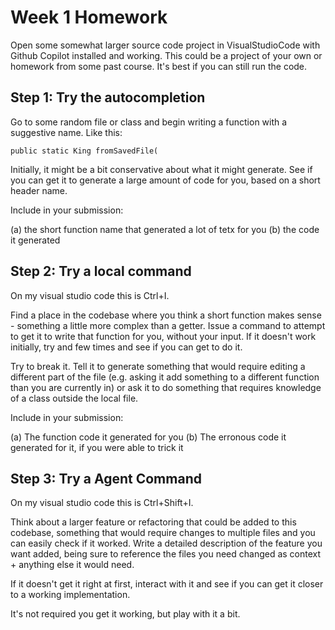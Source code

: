 
# Week 1 Homework

Open some somewhat larger source code project in VisualStudioCode with
Github Copilot installed and working.  This could be a project of your
own or homework from some past course.  It's best if you can still run
the code.

## Step 1: Try the autocompletion

Go to some random file or class and begin writing a function with a
suggestive name.  Like this:

    public static King fromSavedFile(

Initially, it might be a bit conservative about what it might
generate.  See if you can get it to generate a large amount of code
for you, based on a short header name.

Include in your submission:

(a) the short function name that generated a lot of tetx for you
(b) the code it generated

## Step 2: Try a local command

On my visual studio code this is Ctrl+I.

Find a place in the codebase where you think a short function makes
sense - something a little more complex than a getter.  Issue a
command to attempt to get it to write that function for you, without
your input.  If it doesn't work initially, try and few times and see
if you can get to do it.

Try to break it.  Tell it to generate something that would require
editing a different part of the file (e.g. asking it add something to
a different function than you are currently in) or ask it to do
something that requires knowledge of a class outside the local file.

Include in your submission:

(a) The function code it generated for you
(b) The erronous code it generated for it, if you were able to trick it

## Step 3: Try a Agent Command

On my visual studio code this is Ctrl+Shift+I.

Think about a larger feature or refactoring that could be added to
this codebase, something that would require changes to multiple files
and you can easily check if it worked.  Write a detailed description
of the feature you want added, being sure to reference the files you
need changed as context + anything else it would need.

If it doesn't get it right at first, interact with it and see if you
can get it closer to a working implementation.

It's not required you get it working, but play with it a bit.